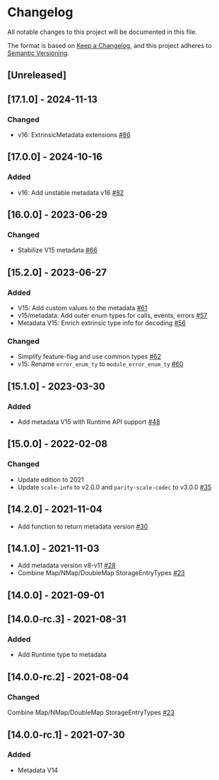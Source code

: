 
# Changelog

All notable changes to this project will be documented in this file.

The format is based on [Keep a Changelog](https://keepachangelog.com/en/1.0.0/),
and this project adheres to [Semantic Versioning](https://semver.org/spec/v2.0.0.html).

## [Unreleased]

## [17.1.0] - 2024-11-13

### Changed

- v16: ExtrinsicMetadata extensions [#86](https://github.com/paritytech/frame-metadata/pull/86)

## [17.0.0] - 2024-10-16

### Added

- v16: Add unstable metadata v16 [#82](https://github.com/paritytech/frame-metadata/pull/82)

## [16.0.0] - 2023-06-29

### Changed

- Stabilize V15 metadata [#66](https://github.com/paritytech/frame-metadata/pull/66)

## [15.2.0] - 2023-06-27

### Added

- V15: Add custom values to the metadata  [#61](https://github.com/paritytech/frame-metadata/pull/61)
- v15/metadata: Add outer enum types for calls, events, errors [#57](https://github.com/paritytech/frame-metadata/pull/57)
- Metadata V15: Enrich extrinsic type info for decoding [#56](https://github.com/paritytech/frame-metadata/pull/56)

### Changed

- Simplify feature-flag and use common types [#62](https://github.com/paritytech/frame-metadata/pull/62)
- v15: Rename `error_enum_ty` to `module_error_enum_ty` [#60](https://github.com/paritytech/frame-metadata/pull/60)

## [15.1.0] - 2023-03-30

### Added

- Add metadata V15 with Runtime API support [#48](https://github.com/paritytech/frame-metadata/pull/48)

## [15.0.0] - 2022-02-08

### Changed

- Update edition to 2021
- Update `scale-info` to v2.0.0 and `parity-scale-codec` to v3.0.0 [#35](https://github.com/paritytech/frame-metadata/pull/35)

## [14.2.0] - 2021-11-04

- Add function to return metadata version [#30](https://github.com/paritytech/frame-metadata/pull/30)

## [14.1.0] - 2021-11-03

- Add metadata version v8-v11 [#28](https://github.com/paritytech/frame-metadata/pull/28)
- Combine Map/NMap/DoubleMap StorageEntryTypes [#23](https://github.com/paritytech/frame-metadata/pull/23)

## [14.0.0] - 2021-09-01

## [14.0.0-rc.3] - 2021-08-31

### Added

- Add Runtime type to metadata

## [14.0.0-rc.2] - 2021-08-04

### Changed

Combine Map/NMap/DoubleMap StorageEntryTypes [#23](https://github.com/paritytech/frame-metadata/pull/23)

## [14.0.0-rc.1] - 2021-07-30

### Added

- Metadata V14
